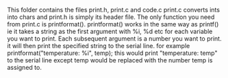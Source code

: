 This folder contains the files print.h, print.c and code.c
print.c converts ints into chars and print.h is simply its header file. The only function you need from print.c is printformat().
printformat() works in the same way as printf() ie it takes a string as the first argument with %i, %d etc for each variable you want to print. Each subsequent argument is a number you want to print.
it will then print the specified string to the serial line.
for example printformat("temperature: %i", temp); 
this would print "temperature: temp" to the serial line except temp would be replaced with the number temp is assigned to.
